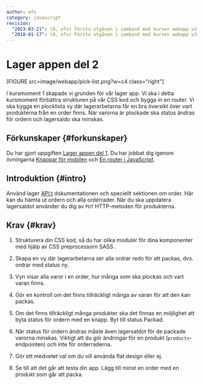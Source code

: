 ```yaml
---
author: efo
category: javascript
revision:
  "2023-03-21": (B, efo) Första utgåvan i samband med kursen webapp v3.
  "2018-01-17": (A, efo) Första utgåvan i samband med kursen webapp v3.
---
```

Lager appen del 2
==================================

[FIGURE src=image/webapp/pick-list.png?w=c4 class="right"]

I kursmoment 1 skapade vi grunden för vår lager app. Vi ska i detta kursmoment förbättra strukturen på vår CSS kod och bygga in en router. Vi ska bygga en plocklista vy där lagerarbetarna får en bra översikt över vart produkterna från en order finns. När varorna är plockade ska status ändras för ordern och lagersaldo ska minskas.



<!--more-->



Förkunskaper {#forkunskaper}
-----------------------

Du har gjort uppgiften [Lager appen del 1](uppgift/lager-appen-del-1). Du har jobbat dig igenom övningarna [Knappar för mobilen](kunskap/knappar-for-mobilen) och [En router i JavaScript](kunskap/en-router-i-javascript).



Introduktion {#intro}
-----------------------

Använd lager [API:t](https://lager.emilfolino.se/v2) dokumentationen och speciellt sektionen om order. Här kan du hämta ut ordern och alla orderrader. När du ska uppdatera lagersaldot använder du dig av `PUT` HTTP-metoden för produkterna.



Krav {#krav}
-----------------------

1. Strukturera din CSS kod, så du har olika moduler för dina komponenter med hjälp av CSS preprocessorn SASS .

2. Skapa en vy där lagerarbetarna ser alla ordrar redo för att packas, dvs. ordrar med status ny.

3. Vyn visar alla varor i en order, hur många som ska plockas och vart varan finns.

4. Gör en kontroll om det finns tillräckligt många av varan för att den kan packas.

5. Om det finns tillräckligt många produkter ska det finnas en möjlighet att byta status för ordern med en knapp. Byt till status Packad.

6. När status för ordern ändras måste även lagersaldot för de packade varorna minskas. Viktigt att du gör ändringar för en produkt (`products`-endpointen) och inte för orderraderna.

7. Gör ett medvetet val om du vill använda flat design eller ej.

8. Se till att det går att testa din app. Lägg till minst en order med en produkt som går att packa.
